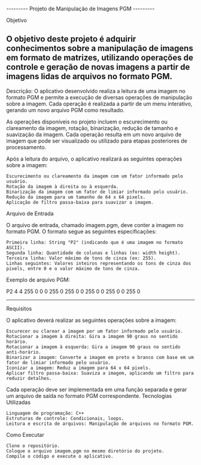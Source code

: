 --------- Projeto de Manipulação de Imagens PGM ---------

Objetivo

O objetivo deste projeto é adquirir conhecimentos sobre a manipulação de imagens em formato de matrizes, utilizando operações de controle e geração de novas imagens a partir de imagens lidas de arquivos no formato PGM.
---

Descrição: O aplicativo desenvolvido realiza a leitura de uma imagem no formato PGM e permite a execução de diversas operações de manipulação sobre a imagem. Cada operação é realizada a partir de um menu interativo, gerando um novo arquivo PGM como resultado.

As operações disponíveis no projeto incluem o escurecimento ou clareamento da imagem, rotação, binarização, redução de tamanho e suavização da imagem. Cada operação resulta em um novo arquivo de imagem que pode ser visualizado ou utilizado para etapas posteriores de processamento.

Após a leitura do arquivo, o aplicativo realizará as seguintes operações sobre a imagem:

    Escurecimento ou clareamento da imagem com um fator informado pelo usuário.
    Rotação da imagem à direita ou à esquerda.
    Binarização da imagem com um fator de limiar informado pelo usuário.
    Redução da imagem para um tamanho de 64 x 64 pixels.
    Aplicação de filtro passa-baixa para suavizar a imagem.

Arquivo de Entrada

O arquivo de entrada, chamado imagem.pgm, deve conter a imagem no formato PGM. O formato segue as seguintes especificações:

    Primeira linha: String "P2" (indicando que é uma imagem no formato ASCII).
    Segunda linha: Quantidade de colunas e linhas (ex: width height).
    Terceira linha: Valor máximo de tons de cinza (ex: 255).
    Linhas seguintes: Valores inteiros representando os tons de cinza dos pixels, entre 0 e o valor máximo de tons de cinza.

Exemplo de arquivo PGM:

P2
4 4
255
0 0 0 255
0 255 0 0
255 0 0 255
0 0 255 0

---

Requisitos

O aplicativo deverá realizar as seguintes operações sobre a imagem:

    Escurecer ou clarear a imagem por um fator informado pelo usuário.
    Rotacionar a imagem à direita: Gira a imagem 90 graus no sentido horário.
    Rotacionar a imagem à esquerda: Gira a imagem 90 graus no sentido anti-horário.
    Binarizar a imagem: Converte a imagem em preto e branco com base em um fator de limiar informado pelo usuário.
    Iconizar a imagem: Reduz a imagem para 64 x 64 pixels.
    Aplicar filtro passa-baixa: Suaviza a imagem, aplicando um filtro para reduzir detalhes.

Cada operação deve ser implementada em uma função separada e gerar um arquivo de saída no formato PGM correspondente.
Tecnologias Utilizadas

    Linguagem de programação: C++
    Estruturas de controle: Condicionais, loops.
    Leitura e escrita de arquivos: Manipulação de arquivos no formato PGM.

Como Executar

    Clone o repositório.
    Coloque o arquivo imagem.pgm no mesmo diretório do projeto.
    Compile o código e execute o aplicativo.


    
